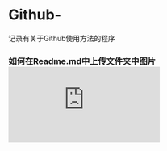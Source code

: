 # Github-
记录有关于Github使用方法的程序

### 如何在Readme.md中上传文件夹中图片   ![image](https://github.com/xiaxiagao/Github-/blob/main/uploadimage.md)
